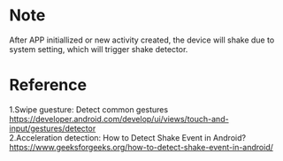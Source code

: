 # Note
After APP initiallized or new activity created, the device will shake due to system setting, which will trigger shake detector.
# Reference
1.Swipe guesture: Detect common gestures https://developer.android.com/develop/ui/views/touch-and-input/gestures/detector    
2.Acceleration detection: How to Detect Shake Event in Android? https://www.geeksforgeeks.org/how-to-detect-shake-event-in-android/    
